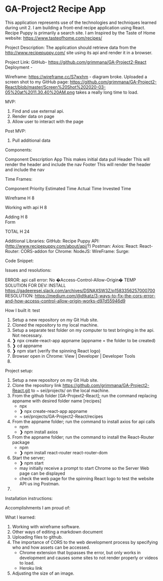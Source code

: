# GA-Project2 Recipe App

This application represents use of the technologies and techniques learned during unit 2. I am building a front-end recipe application using React. Recipe Puppy is primarily a search site. I am Inspired by the Taste of Home website:
https://www.tasteofhome.com/recipes/

Project Description:
The application should retrieve data from the http://www.recipepuppy.com/ site using its api and render it in a browser.

Project Link:
GitHub- https://github.com/grimmana/GA-Project2-React
Deployment - 

Wireframe: https://wireframe.cc/S7wxhm - diagram broke. Uploaded a screen shot to my GitHub page: https://github.com/grimmana/GA-Project2-React/blob/master/Screen%20Shot%202020-03-05%20at%2011.30.40%20AM.png  takes a really long time to load.

MVP:
1. Find and use external api.
2. Render data on page
3. Allow user to interact with the page

Post MVP:
1. Pull additional data

				
Components:

Component			Description
App				This makes initial data pull
Header			This will render the header and include the nav
Footer			This will render the header and include the nav

Time Frames:

Component		Priority	Estimated 	Time		Actual
					Time		Invested	Time

Wireframe		H		8

Working
with api		H		8					

Adding			H		8		
Form	

TOTAL			H		24

		

Additional Libraries:
GitHub: 
Recipe Puppy API: (http://www.recipepuppy.com/about/api/?)
Postman: 
Axios: 
React:
React-Router:
CORS-addon for Chrome: 
NodeJS: 
WireFrame:
Surge: 


Code Snippet:


Issues and resolutions:

ERROR: api call error: No �Access-Control-Allow-Origin�
TEMP SOLUTION FOR DEV: INSTALL https://gadeeresei.slack.com/archives/DSNAXSW3Z/p1583356257000700	 
RESOLUTION:
https://medium.com/@dtkatz/3-ways-to-fix-the-cors-error-and-how-access-control-allow-origin-works-d97d55946d9


How I built it:
test
 1. Setup a new repository on my Git Hub site.
 2. Cloned the repository to my local machine.
 3. Setup a separate test folder on my computer to test bringing in the api. Not necessary.
 4. ❯ npx create-react-app appname         (appname = the folder to be created)
 5. ❯ cd appname
 6. ❯ npm start                            (verify the spinning React logo)
 7. Browser open in Chrome: View | Developer | Developer Tools
 8. 

Project setup:

1. Setup a new repository on my Git Hub site.
2. Clone the repository link https://github.com/grimmana/GA-Project2-React.git to ~ sei/projects/ on the local machine.
3. From the github folder [GA-Projext2-React]; run the command replacing appname with desired folder name [recipes]
	- npx 
	- ❯ npx create-react-app appname
	- ~ sei/projects/GA-Project2-React/recipes
4. From the appname folder; run the command to install axios for api calls
	- npm 
	- ❯ npm install axios	
5. From the appname folder; run the command to install the React-Router package
	- npm 
	- ❯ npm install react-router react-router-dom
6. Start the server; 
	- ❯ npm start
	- may initially receive a prompt to start Chrome so the Server Web page can be displayed
	- check the web page for the spinning React logo
	 to test the website API us
	 ing Postman.
6. 


Installation instructions: 


Accomplishments I am proud of:

What I learned:
1. Working with wireframe software. 
2. Other ways of editing a markdown document
3. Uploading files to github.
1. The importance of CORS to the web development process by specifying who and how assets can be accessed. 
	- Chrome extension that bypasses the error, but only works in development and causes some sites to not render properly or videos to load.
	- Heroku link
2. Adjusting the size of an image.




